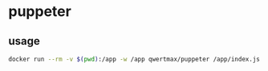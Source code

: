# puppeter

## usage 

```bash
docker run --rm -v $(pwd):/app -w /app qwertmax/puppeter /app/index.js
```
